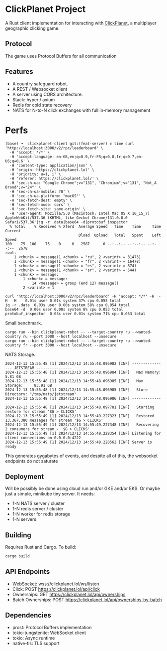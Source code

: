 # ClickPlanet Project

A Rust client implementation for interacting with [ClickPlanet](https://clickplanet.lol), a multiplayer geographic clicking game.

## Protocol

The game uses Protocol Buffers for all communication

## Features

- A country safeguard robot.
- A REST / Websocket client
- A server using CQRS architecture.
 - Stack: hyper / axium
 - Redis for cold state recovery
 - NATS for N-to-N click exchanges with full in-memory management

# Perfs
```
(base) ➜  clickplanet-client git:(feat-server) ✗ time curl 'http://localhost:3000/v2/rpc/leaderboard' \
  -H 'accept: */*' \
  -H 'accept-language: en-GB,en;q=0.9,fr-FR;q=0.8,fr;q=0.7,en-US;q=0.6' \
  -H 'content-type: application/json' \
  -H 'origin: https://clickplanet.lol' \
  -H 'priority: u=1, i' \
  -H 'referer: https://clickplanet.lol/' \
  -H 'sec-ch-ua: "Google Chrome";v="131", "Chromium";v="131", "Not_A Brand";v="24"' \
  -H 'sec-ch-ua-mobile: ?0' \
  -H 'sec-ch-ua-platform: "macOS"' \
  -H 'sec-fetch-dest: empty' \
  -H 'sec-fetch-mode: cors' \
  -H 'sec-fetch-site: same-origin' \
  -H 'user-agent: Mozilla/5.0 (Macintosh; Intel Mac OS X 10_15_7) AppleWebKit/537.36 (KHTML, like Gecko) Chrome/131.0.0.0 Safari/537.36'|jq -r .data|base64 -d|protobuf_inspector
  % Total    % Received % Xferd  Average Speed   Time    Time     Time  Current
                                 Dload  Upload   Total   Spent    Left  Speed
100    75  100    75    0     0   2587      0 --:--:-- --:--:-- --:--:--  2678
root:
    1 <chunk> = message(1 <chunk> = "ru", 2 <varint> = 31473)
    1 <chunk> = message(1 <chunk> = "fr", 2 <varint> = 16478)
    1 <chunk> = message(1 <chunk> = "es", 2 <varint> = 874)
    1 <chunk> = message(1 <chunk> = "sr", 2 <varint> = 544)
    1 <chunk> = message:
        1 <chunk> = message:
            14 <message> = group (end 12) message()
        2 <varint> = 1

curl 'http://localhost:3000/v2/rpc/leaderboard' -H 'accept: */*' -H  -H  -H    0.01s user 0.01s system 37% cpu 0.055 total
jq -r .data  0.03s user 0.00s system 58% cpu 0.054 total
base64 -d  0.00s user 0.00s system 8% cpu 0.053 total
protobuf_inspector  0.03s user 0.01s system 71% cpu 0.053 total
```

Small benchmark.

```
cargo run --bin clickplanet-robot -- --target-country ru --wanted-country ru --port 3000 --host localhost --unsecure
cargo run --bin clickplanet-robot -- --target-country ru --wanted-country fr --port 3000 --host localhost --unsecure
```

NATS Storage.

```
2024-12-13 15:55:48 [1] 2024/12/13 14:55:48.096982 [INF] ---------------- JETSTREAM ----------------
2024-12-13 15:55:48 [1] 2024/12/13 14:55:48.096984 [INF]   Max Memory:      5.81 GB
2024-12-13 15:55:48 [1] 2024/12/13 14:55:48.096985 [INF]   Max Storage:     83.91 GB
2024-12-13 15:55:48 [1] 2024/12/13 14:55:48.096985 [INF]   Store Directory: "/tmp/nats/jetstream"
2024-12-13 15:55:48 [1] 2024/12/13 14:55:48.096986 [INF] -------------------------------------------
2024-12-13 15:55:48 [1] 2024/12/13 14:55:48.097781 [INF]   Starting restore for stream '$G > CLICKS'
2024-12-13 15:55:49 [1] 2024/12/13 14:55:49.227323 [INF]   Restored 13,367,380 messages for stream '$G > CLICKS'
2024-12-13 15:55:49 [1] 2024/12/13 14:55:49.227348 [INF]   Recovering 2 consumers for stream - '$G > CLICKS'
2024-12-13 15:55:49 [1] 2024/12/13 14:55:49.228354 [INF] Listening for client connections on 0.0.0.0:4222
2024-12-13 15:55:49 [1] 2024/12/13 14:55:49.228562 [INF] Server is ready
```


This generates gygabytes of events, and despite all of this, the websocket endpoints do not saturate

## Deployment

Will be possibly be done using cloud run and/or GKE and/or EKS. Or maybe just a simple, minikube tiny server.
It needs:
- 1-N NATS server / cluster
- 1-N redis server / cluster
- 1-N worker for redis storage
- 1-N servers


## Building

Requires Rust and Cargo. To build:

```bash
cargo build
```

## API Endpoints

- WebSocket: wss://clickplanet.lol/ws/listen
- Click: POST https://clickplanet.lol/api/click
- Ownerships: GET https://clickplanet.lol/api/ownerships
- Batch Ownerships: POST https://clickplanet.lol/api/ownerships-by-batch

## Dependencies

- prost: Protocol Buffers implementation
- tokio-tungstenite: WebSocket client
- tokio: Async runtime
- native-tls: TLS support
